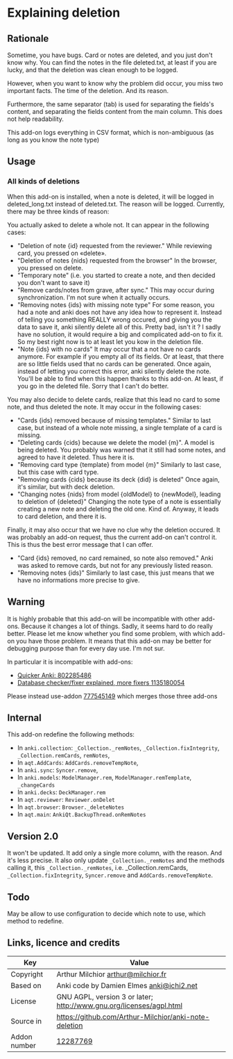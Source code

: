 # Explaining deletion
## Rationale
Sometime, you have bugs. Card or notes are deleted, and you just don't
know why. You can find the notes in the file deleted.txt, at least if
you are lucky, and that the deletion was clean enough to be logged.

However, when you want to know why the problem did occur, you miss two
important facts. The time of the deletion. And its reason.

Furthermore, the same separator (tab) is used for separating the
fields's content, and separating the fields content from the main
column. This does not help readability.

This add-on logs everything in CSV format, which is non-ambiguous (as
long as you know the note type)
## Usage
### All kinds of deletions
When this add-on is installed, when a note is deleted, it will be
logged in deleted_long.txt instead of deleted.txt. The reason will be
logged. Currently, there may be three kinds of reason:

You actually asked to delete a whole not. It can appear in the
  following cases:
* "Deletion of note {id} requested from the reviewer." While reviewing
  card, you pressed on «delete».
* "Deletion of notes {nids} requested from the browser" In the
  browser, you pressed on delete.
* "Temporary note" (i.e. you started to create a note, and then decided
  you don't want to save it)
* "Remove cards/notes from grave, after sync." This may occur during
  synchronization. I'm not sure when it actually occurs.
* "Removing notes {ids} with missing note type" For some reason, you
  had a note and anki does not have any idea how to represent
  it. Instead of telling you something REALLY wrong occured, and
  giving you the data to save it, anki silently delete all of
  this. Pretty bad, isn't it ? I sadly have no solution, it would require a
  big and complicated add-on to fix it. So my best right now is to at
  least let you kow in the deletion file.
* "Note {ids} with no cards" It may occur that a not have no cards
  anymore. For example if you empty all of its fields. Or at least,
  that there are so little fields used that no cards can be
  generated. Once again, instead of letting you correct this error,
  anki silently delete the note. You'll be able to find when this
  happen thanks to this add-on. At least, if you go in the deleted
  file. Sorry that I can't do better.

You may also decide to delete cards, realize that this lead no card
  to some note, and thus deleted the note. It may occur in the
  following cases:

* "Cards {ids} removed because of missing templates." Similar to last
  case, but instead of a whole note missing, a single template of a
  card is missing.
* "Deleting cards {cids} because we delete the model {m}". A model is
  being deleted. You probably was warned that it still had some notes,
  and agreed to have it deleted. Thus here it is.
* "Removing card type {template} from model {m}" Similarly to last
  case, but this case with card type.
* "Removing cards {cids} because its deck {did} is deleted" Once
  again, it's similar, but with deck deletion.
* "Changing notes {nids} from model {oldModel} to {newModel}, leading to deletion of {deleted}" Changing
  the note type of a note is essentially creating a new note and
  deleting the old one. Kind of. Anyway, it leads to card deletion,
  and there it is.



Finally, it may also occur that we have no clue why the deletion
occured. It was probably an add-on request, thus the current add-on
  can't control it. This is thus the best error message that I can
  offer.
* "Card {ids} removed, no card remained, so note also removed." Anki
  was asked to remove cards, but not for any previously listed reason.
* "Removing notes  {ids}" Similarly to last case, this just means that
  we have no informations more precise to give.
## Warning
It is highly probable that this add-on will be incompatible with other
add-ons.  Because it changes a lot of things. Sadly, it seems hard to
do really better. Please let me know whether you find some problem,
with which add-on you have those problem.  It means that this add-on
may be better for debugging purpose than for every day use. I'm not
sur.

In particular it is incompatible with add-ons:
* [Quicker Anki: 802285486](https://ankiweb.net/shared/info/802285486)
* [Database checker/fixer explained, more fixers 1135180054](https://ankiweb.net/shared/info/1135180054)

Please instead use-addon
[777545149](https://ankiweb.net/shared/info/777545149) which merges
those three add-ons


## Internal
This add-on redefine the following methods:
* In `anki.collection`: `_Collection._remNotes`,
  `_Collection.fixIntegrity`, `_Collection.remCards`,
  `remNotes`,
* In `aqt.AddCards`: `AddCards.removeTempNote`,
* In `anki.sync`: `Syncer.remove`,
* In `anki.models`: `ModelManager.rem`,
  `ModelManager.remTemplate`, `_changeCards`
* In `anki.decks`: `DeckManager.rem`
* In `aqt.reviewer`: `Reviewer.onDelet`
* In `aqt.browser`: `Browser._deleteNotes`
* In `aqt.main`: `AnkiQt.BackupThread.onRemNotes`

## Version 2.0
It won't be updated. It add only a single more column, with the
reason. And it's less precise. It also only update
`_Collection._remNotes` and the methods calling it, this
`_Collection._remNotes`, i.e. _Collection.remCards,
`_Collection.fixIntegrity`, `Syncer.remove` and
`AddCards.removeTempNote`.

## Todo
May be allow to use configuration to decide which note to use, which
method to redefine.

## Links, licence and credits

Key         |Value
------------|-------------------------------------------------------------------
Copyright   | Arthur Milchior <arthur@milchior.fr>
Based on    | Anki code by Damien Elmes <anki@ichi2.net>
License     | GNU AGPL, version 3 or later; http://www.gnu.org/licenses/agpl.html
Source in   | https://github.com/Arthur-Milchior/anki-note-deletion
Addon number| [12287769](https://ankiweb.net/shared/info/12287769)
